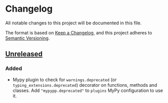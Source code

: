 # Changelog

All notable changes to this project will be documented in this file.

The format is based on [Keep a Changelog](https://keepachangelog.com/en/1.1.0/),
and this project adheres to [Semantic Versioning](https://semver.org/spec/v2.0.0.html).

## [Unreleased]

### Added

- Mypy plugin to check for `warnings.deprecated` (or `typing_extensions.deprecated`) decorator on functions, methods and classes. Add `"mypypp.deprecated"` to `plugins` MyPy configuration to use it.

[Unreleased]: https://github.com/bendabir/mypypp/compare/0.1.0...main
[0.1.0]: https://github.com/bendabir/mypypp/tree/0.1.0

